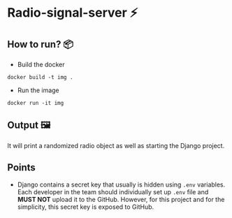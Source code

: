 # Radio-signal-server ⚡️

## How to run? 📦

- Build the docker

```
docker build -t img .
```

- Run the image

```
docker run -it img
```

## Output 🖼️

It will print a randomized radio object as well as starting the Django project.

## Points

- Django contains a secret key that usually is hidden using `.env` variables. Each developer in the team should individually set up `.env` file and **MUST NOT** upload it to the GitHub. However, for this project and for the simplicity, this secret key is exposed to GitHub.
